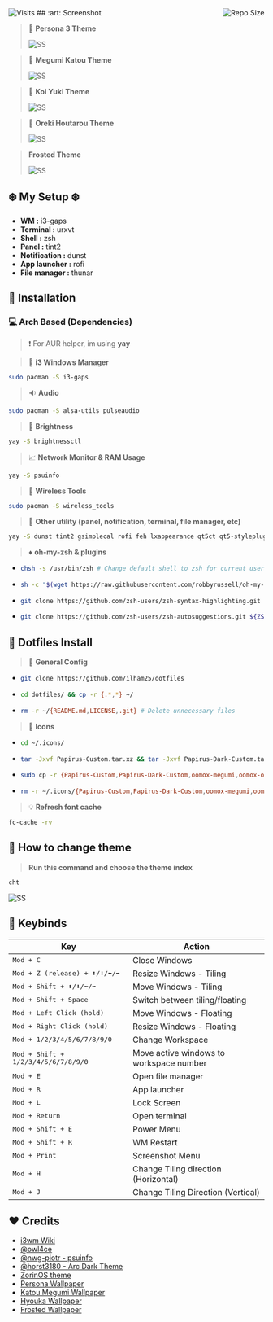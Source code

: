 <img alt="Visits" src="https://badges.pufler.dev/visits/ilham25/dotfiles?style=flat-square&label=&color=success&logo=GitHub&logoColor=white&labelColor=373e4d"/>
<img alt="Repo Size" align="right" src="https://github-size-badge.herokuapp.com/ilham25/dotfiles.svg"/>
## :art: Screenshot

> :link: **Persona 3 Theme**
>
> ![SS](/Other/p3theme.png)

> :link: **Megumi Katou Theme**
>
> ![SS](/Other/megumi-theme.png)

> :link: **Koi Yuki Theme**
>
> ![SS](/Other/koiyuki-theme.png)

> :link: **Oreki Houtarou Theme**
>
> ![SS](/Other/oreki-theme.png)

> **Frosted Theme**
>
> ![SS](/Other/frost-theme.png)

<!--
> **Katou Megumi Theme**
>
> ![SS](/Other/screen2.png)

> **Koi Yuki Theme**
>
> ![SS](/Other/screen3.png) -->

## :snowflake: My Setup :snowflake:

- **WM :** i3-gaps
- **Terminal :** urxvt
- **Shell :** zsh
- **Panel :** tint2
- **Notification :** dunst
- **App launcher :** rofi
- **File manager :** thunar

## :wrench: Installation

### :computer: **Arch Based (Dependencies)**

> :exclamation: For AUR helper, im using **yay**

> :page_with_curl: **i3 Windows Manager**

```bash
sudo pacman -S i3-gaps
```

> :sound: **Audio**

```bash
sudo pacman -S alsa-utils pulseaudio
```

> :high_brightness: **Brightness**

```bash
yay -S brightnessctl
```

> :chart_with_upwards_trend: **Network Monitor & RAM Usage**

```bash
yay -S psuinfo
```

> :signal_strength: **Wireless Tools**

```bash
sudo pacman -S wireless_tools
```

> :hammer: **Other utility (panel, notification, terminal, file manager, etc)**

```bash
yay -S dunst tint2 gsimplecal rofi feh lxappearance qt5ct qt5-styleplugins lxsession xautolock rxvt-unicode-patched xclip scrot thunar thunar-archive-plugin thunar-media-tags-plugin thunar-volman tumbler w3m geany nano vim viewnior pavucontrol parcellite neofetch htop picom gtk2-perl zsh zsh-completions imagemagick playerctl networkmanager-dmenu
```

> :diamonds: **oh-my-zsh & plugins**

- ```bash
  chsh -s /usr/bin/zsh # Change default shell to zsh for current user
  ```

- ```bash
  sh -c "$(wget https://raw.githubusercontent.com/robbyrussell/oh-my-zsh/master/tools/install.sh -O -)"
  ```

- ```bash
  git clone https://github.com/zsh-users/zsh-syntax-highlighting.git ${ZSH_CUSTOM:-~/.oh-my-zsh/custom}/plugins/zsh-syntax-highlighting
  ```

- ```bash
  git clone https://github.com/zsh-users/zsh-autosuggestions.git ${ZSH_CUSTOM:-~/.oh-my-zsh/custom}/plugins/zsh-autosuggestions
  ```

## :wrench: Dotfiles Install

> :file_folder: **General Config**

- ```bash
  git clone https://github.com/ilham25/dotfiles
  ```

- ```bash
  cd dotfiles/ && cp -r {.*,*} ~/
  ```

- ```bash
  rm -r ~/{README.md,LICENSE,.git} # Delete unnecessary files
  ```

> :nut_and_bolt: **Icons**

- ```bash
  cd ~/.icons/
  ```
- ```bash
  tar -Jxvf Papirus-Custom.tar.xz && tar -Jxvf Papirus-Dark-Custom.tar.xz && tar -Jxvf oomox-megumi.tar.xz && tar -Jxvf oomox-oreki.tar.xz && tar -Jxvf oomox-frosted.tar.xz
  ```

- ```bash
  sudo cp -r {Papirus-Custom,Papirus-Dark-Custom,oomox-megumi,oomox-oreki,oomox-frosted} /usr/share/icons/
  ```

- ```bash
  rm -r ~/.icons/{Papirus-Custom,Papirus-Dark-Custom,oomox-megumi,oomox-oreki,oomox-frosted,*.tar.xz} # Delete unnecessary files
  ```

> :bulb: **Refresh font cache**

```bash
fc-cache -rv
```

## :clap: How to change theme

> **Run this command and choose the theme index**

```bash
cht
```

![SS](/Other/cht.png)

## :black_square_button: Keybinds

| Key                                                                         | Action                                  |
| --------------------------------------------------------------------------- | --------------------------------------- |
| <kbd>Mod + C                                                                | Close Windows                           |
| <kbd>Mod + Z (release) + :arrow_up:/:arrow_down:/:arrow_left:/:arrow_right: | Resize Windows - Tiling                 |
| <kbd>Mod + Shift + :arrow_up:/:arrow_down:/:arrow_left:/:arrow_right:       | Move Windows - Tiling                   |
| <kbd>Mod + Shift + Space                                                    | Switch between tiling/floating          |
| <kbd>Mod + Left Click (hold)                                                | Move Windows - Floating                 |
| <kbd>Mod + Right Click (hold)                                               | Resize Windows - Floating               |
| <kbd>Mod + 1/2/3/4/5/6/7/8/9/0                                              | Change Workspace                        |
| <kbd>Mod + Shift + 1/2/3/4/5/6/7/8/9/0                                      | Move active windows to workspace number |
| <kbd>Mod + E                                                                | Open file manager                       |
| <kbd>Mod + R                                                                | App launcher                            |
| <kbd>Mod + L                                                                | Lock Screen                             |
| <kbd>Mod + Return                                                           | Open terminal                           |
| <kbd>Mod + Shift + E                                                        | Power Menu                              |
| <kbd>Mod + Shift + R                                                        | WM Restart                              |
| <kbd>Mod + Print                                                            | Screenshot Menu                         |
| <kbd>Mod + H                                                                | Change Tiling direction (Horizontal)    |
| <kbd>Mod + J                                                                | Change Tiling Direction (Vertical)      |

## :heart: Credits

- [i3wm Wiki](https://i3wm.org/docs/userguide.html)
- [@owl4ce](https://github.com/owl4ce/)
- [@nwg-piotr - psuinfo](https://github.com/nwg-piotr)
- [@horst3180 - Arc Dark Theme](https://github.com/horst3180/arc-theme)
- [ZorinOS theme](https://github.com/ZorinOS/zorin-desktop-themes)
- [Persona Wallpaper](https://wall.alphacoders.com/big.php?i=756850)
- [Katou Megumi Wallpaper](https://wall.alphacoders.com/big.php?i=908221)
- [Hyouka Wallpaper](https://wall.alphacoders.com/big.php?i=994176)
- [Frosted Wallpaper](https://wallpaperaccess.com/minimalist-mountain)
